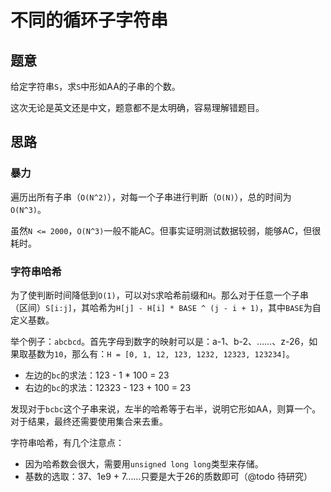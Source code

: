 # 不同的循环子字符串

## 题意

给定字符串`S`，求`S`中形如AA的子串的个数。

这次无论是英文还是中文，题意都不是太明确，容易理解错题目。

## 思路

### 暴力

遍历出所有子串（`O(N^2)`），对每一个子串进行判断（`O(N)`），总的时间为`O(N^3)`。

虽然`N <= 2000`，`O(N^3)`一般不能AC。但事实证明测试数据较弱，能够AC，但很耗时。

### 字符串哈希

为了使判断时间降低到`O(1)`，可以对`S`求哈希前缀和`H`。那么对于任意一个子串（区间）`S[i:j]`，其哈希为`H[j] - H[i] * BASE ^ (j - i + 1)`，其中`BASE`为自定义基数。

举个例子：`abcbcd`。首先字母到数字的映射可以是：a-1、b-2、……、z-26，如果取基数为`10`，那么有：`H = [0, 1, 12, 123, 1232, 12323, 123234]`。

- 左边的`bc`的求法：123 - 1 * 100 = 23
- 右边的`bc`的求法：12323 - 123 + 100 = 23

发现对于`bcbc`这个子串来说，左半的哈希等于右半，说明它形如AA，则算一个。对于结果，最终还需要使用集合来去重。

字符串哈希，有几个注意点：

- 因为哈希数会很大，需要用`unsigned long long`类型来存储。
- 基数的选取：37、1e9 + 7……只要是大于26的质数即可（@todo 待研究）
